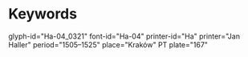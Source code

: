 # Keywords
glyph-id="Ha-04_0321"
font-id="Ha-04"
printer-id="Ha"
printer="Jan Haller"
period="1505–1525"
place="Kraków"
PT plate="167"
